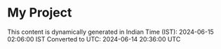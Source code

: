 # My Project

This content is dynamically generated in Indian Time (IST): 2024-06-15 02:06:00 IST
Converted to UTC: 2024-06-14 20:36:00 UTC
